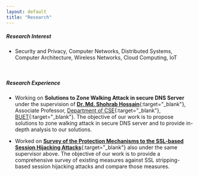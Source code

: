 ```yaml
---
layout: default
title: "Research"
---
```


##### Research Interest
- Security and Privacy, Computer Networks, Distributed Systems, Computer Architecture, Wireless Networks, Cloud Computing, IoT

&nbsp;

##### Research Experience
- Working on **Solutions to Zone Walking Attack in secure DNS Server** under the supervision of [**Dr. Md. Shohrab Hossain**](http://mshohrabhossain.buet.ac.bd){:target="_blank"}, Associate Professor, [Department of CSE](https://cse.buet.ac.bd){:target="_blank"}, [BUET](http://buet.ac.bd){:target="_blank"}. The objective of our work is to propose solutions to zone walking attack in secure DNS server and to provide in-depth analysis to our solutions.

- Worked on [**Survey of the Protection Mechanisms to the SSL-based Session Hijacking Attacks**](https://doi.org/10.5296/npa.v10i1.12478){:target="_blank"} also under the same supervisor above. The objective of our work is to provide a comprehensive survey of existing measures against SSL stripping-based session hijacking attacks and compare those measures.


